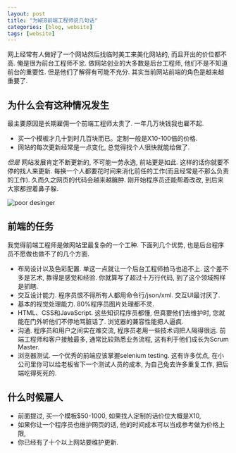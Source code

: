 ```yaml
---
layout: post
title: "为WEB前端工程师说几句话"
categories: [blog, website]
tags: [website]
---
```



网上经常有人做好了一个网站然后找临时美工来美化网站的, 而且开出的价位都不高. 俺是很为前台工程师不忿.
做网站创业的大多数是后台工程师, 他们不是不知道前台的重要性. 但是他们了解得有可能不充分. 其实当前网站前端的角色是越来越重要了. 

为什么会有这种情况发生
--------------------------
最主要原因是长期雇佣一个前端工程师太贵了.
一年几万块钱我也雇不起. 

 * 买一个模板才几十到时几百块而已。定制一般是X10-100倍的价格.
 * 网站的每次更新经常是一点变化, 总觉得找个人很快就能给做了. 

_但是_ 网站发展肯定不断更新的, 不可能一劳永逸, 前站更是如此. 这样的话你就要不停的找人来更新. 每换一个人都要花时间来消化前任的工作(而且经常是不那么负责的工作). 久而久之网页的代码会越来越臃肿. 刚开始程序员还能帮着改改, 到后来大家都捏着鼻子躲.


![poor desinger](https://drive.google.com/file/d/19_nNadbCViwY1ZRHq5ZJ8Fr4ZGcUUdAl/view?usp=sharing)

前端的任务
-----------------
我觉得前端工程师是做网站里最复杂的一个工种. 下面列几个优势, 也是后台程序员不愿做也做不了的几个方面.

* 布局设计以及色彩配置. 单这一点就让一个后台工程师拍马也追不上. 这个差不多是艺术, 靠得是感觉和经验. 你就算写了超过十万行代码, 到了这个领域照样是抓瞎.
* 交互设计能力. 程序员恨不得所有人都用命令行/json/xml. 交互UI最讨厌了.
* 基本的视觉处理能力. 80%程序员图片处理都不灵.
* HTML、CSS和JavaScript. 这些知识程序员都懂, 但真要他们去维护时, 您就能在门外听他们不停地骂脏话了. 浏览器的兼容性能把人逼疯.
* 沟通. 程序员和用户之间实在难交流, 程序员老用一些技术词把人隔得很远. 前端工程师和客户接触最多, 通常比较熟悉业务流程, 这有利于他们成长为Scrum Master.
* 浏览器测试. 一个优秀的前端应该掌握selenium testing. 这有许多优点, 在小公司里你可以给老板省下一个测试人员的成本, 为自己免去许多重复工作, 把后端吃得死死的.

什么时候雇人
--------------
 * 前面提过, 买一个模板$50-1000, 如果找人定制的话价位大概是X10,
 * 如果你让一个程序员也维护网页的话, 他的时间成本可以当成参考做为价格上限,
 * 你已经有了十个以上网站要维护更新.


